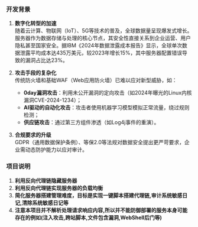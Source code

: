 ### **开发背景**  
1. **数字化转型的加速**  
   随着云计算、物联网（IoT）、5G等技术的普及，全球数据量呈现爆发式增长。服务器作为数据存储与处理的核心节点，其安全性直接关系到企业运营、用户隐私甚至国家安全。据IBM《2024年数据泄露成本报告》显示，全球单次数据泄露平均成本达435万美元，较2023年增长15%，其中服务器配置错误导致的漏洞占比达23%。  

2. **攻击手段的复杂化**  
   传统防火墙和基础WAF（Web应用防火墙）已难以应对新型威胁，如：  
   - **0day漏洞攻击**：利用未公开漏洞的定向攻击（如2024年曝光的Linux内核漏洞CVE-2024-1234）；  
   - **AI驱动的自动化攻击**：攻击者使用机器学习模型模拟正常流量，绕过规则检测；  
   - **供应链攻击**：通过第三方组件渗透（如Log4j事件的重演）。  

3. **合规要求的升级**  
   GDPR（通用数据保护条例）、等保2.0等法规对数据安全提出更严苛要求，企业需动态防护能力以应对审计。  

### **项目说明**  
1. **利用反向代理链隐藏服务器**
2. **利用反向代理链实现服务器的负载均衡**
3. **简化服务器搭建管理难度，目标是实现一键脚本搭建代理链,审计系统敏感日记,清除系统敏感日记等**
4. **注意本项目并不解析处理请求响应内容,所以并不能防御部署的服务本身可能存在的例如(注入攻击,跨站脚本,文件包含漏洞,‌WebShell后门等)**  
